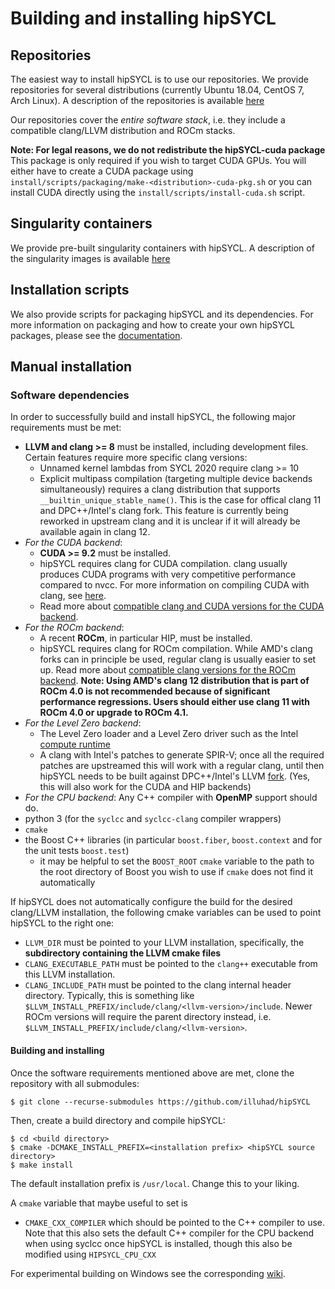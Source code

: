 
# Building and installing hipSYCL

## Repositories
The easiest way to install hipSYCL is to use our repositories. We provide repositories for several distributions (currently Ubuntu 18.04, CentOS 7, Arch Linux). A description of the repositories is available [here](../install/scripts/README.md#installing-from-repositories)

Our repositories cover the *entire software stack*, i.e. they include a compatible clang/LLVM distribution and ROCm stacks.

**Note: For legal reasons, we do not redistribute the hipSYCL-cuda package** This package is only required if you wish to target CUDA GPUs. You will either have to create a CUDA package using `install/scripts/packaging/make-<distribution>-cuda-pkg.sh` or you can install CUDA directly using the `install/scripts/install-cuda.sh` script.

## Singularity containers
We provide pre-built singularity containers with hipSYCL. A description of the singularity images is available [here](../install/scripts/README.md#pre-built-singularity-containers)

## Installation scripts
We also provide scripts for packaging hipSYCL and its dependencies. For more information on packaging and how to create your own hipSYCL packages, please see the [documentation](../install/scripts/README.md).

## Manual installation

### Software dependencies
In order to successfully build and install hipSYCL, the following major requirements must be met:

* **LLVM and clang >= 8** must be installed, including development files. Certain features require more specific clang versions:
  * Unnamed kernel lambdas from SYCL 2020 require clang >= 10
  * Explicit multipass compilation (targeting multiple device backends simultaneously) requires a clang distribution that supports `__builtin_unique_stable_name()`. This is the case for offical clang 11 and DPC++/Intel's clang fork. This feature is currently being reworked in upstream clang and it is unclear if it will already be available again in clang 12.
* *For the CUDA backend*: 
  * **CUDA >= 9.2** must be installed.
  * hipSYCL requires clang for CUDA compilation. clang usually produces CUDA programs with very competitive performance compared to nvcc. For more information on compiling CUDA with clang, see [here](http://llvm.org/docs/CompileCudaWithLLVM.html).
  * Read more about [compatible clang and CUDA versions for the CUDA backend](install-cuda.md).
* *For the ROCm backend*: 
  * A recent **ROCm**, in particular HIP, must be installed.
  * hipSYCL requires clang for ROCm compilation. While AMD's clang forks can in principle be used, regular clang is usually easier to set up. Read more about [compatible clang versions for the ROCm backend](install-rocm.md). **Note: Using AMD's clang 12 distribution that is part of ROCm 4.0 is not recommended because of significant performance regressions. Users should either use clang 11 with ROCm 4.0 or upgrade to ROCm 4.1.**
* *For the Level Zero backend*:
  * The Level Zero loader and a Level Zero driver such as the Intel [compute runtime](https://github.com/intel/compute-runtime)
  * A clang with Intel's patches to generate SPIR-V; once all the required patches are upstreamed this will work with a regular clang, until then hipSYCL needs to be built against DPC++/Intel's LLVM [fork](https://github.com/intel/llvm). (Yes, this will also work for the CUDA and HIP backends)
* *For the CPU backend*: Any C++ compiler with **OpenMP** support should do.
* python 3 (for the `syclcc` and `syclcc-clang` compiler wrappers)
* `cmake`
* the Boost C++ libraries (in particular `boost.fiber`, `boost.context` and for the unit tests `boost.test`)
  * it may be helpful to set the `BOOST_ROOT` `cmake` variable to the path to the root directory of Boost you wish to use if `cmake` does not find it automatically

If hipSYCL does not automatically configure the build for the desired clang/LLVM installation, the following cmake variables can be used to point hipSYCL to the right one:
* `LLVM_DIR` must be pointed to your LLVM installation, specifically, the **subdirectory containing the LLVM cmake files**
* `CLANG_EXECUTABLE_PATH` must be pointed to the `clang++` executable from this LLVM installation.
* `CLANG_INCLUDE_PATH` must be pointed to the clang internal header directory. Typically, this is something like `$LLVM_INSTALL_PREFIX/include/clang/<llvm-version>/include`. Newer ROCm versions will require the parent directory instead, i.e. `$LLVM_INSTALL_PREFIX/include/clang/<llvm-version>`.

#### Building and installing 

Once the software requirements mentioned above are met, clone the repository with all submodules:
```
$ git clone --recurse-submodules https://github.com/illuhad/hipSYCL
```
Then, create a build directory and compile hipSYCL:
```
$ cd <build directory>
$ cmake -DCMAKE_INSTALL_PREFIX=<installation prefix> <hipSYCL source directory>
$ make install
```
The default installation prefix is `/usr/local`. Change this to your liking.

A `cmake` variable that maybe useful to set is
* `CMAKE_CXX_COMPILER` which should be pointed to the C++ compiler to use. Note that this also sets the default C++ compiler for the CPU backend when using syclcc  once hipSYCL is installed, though this also be modified using `HIPSYCL_CPU_CXX`


For experimental building on Windows see the corresponding [wiki](https://github.com/illuhad/hipSYCL/wiki/Using-hipSYCL-on-Windows).
